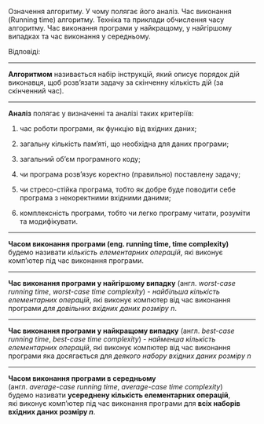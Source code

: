 Означення алгоритму. У чому полягає його аналіз. Час виконання (Running time) алгоритму. Техніка та приклади обчислення часу алгоритму. Час виконання програми у найкращому, у найгіршому випадках та час виконання у середньому.


Відповіді:

---

  __Алгоритмом__ називається набір інструкцій, який описує порядок дій виконавця, щоб розв’язати задачу за скінченну кількість дій (за скінченний час).
  
---

__Аналіз__ полягає у визначенні та аналізі таких критеріїв:

1) час роботи програми, як функцію від вхідних даних;

2) загальну кількість пам’яті, що необхідна для даних програми;

3) загальний об’єм програмного коду;

4) чи програма розв’язує коректно (правильно) поставлену задачу;

5) чи стресо-стійка програма, тобто як добре буде поводити себе програма з некоректними вхідними даними;

6) комплексність програми, тобто чи легко програму читати, розуміти та модифікувати.
---
__Часом виконання програми (eng. running time, time complexity)__ будемо
називати _кількість елементарних операцій_, які виконує комп’ютер під час
виконання програми.


---
__Час виконання програми у найгіршому випадку__ (англ. *worst-case running time*, *worst-case time complexity*)   - _найбільша кількість елементарних операцій_, які виконує компютер від час виконання програми _для довільних вхідних даних розміру n_.

---
__Час виконання програми у найкращому випадку__  (англ. *best-case running time*, *best-case time complexity*) - _найменша кількість елементарних операцій_, які виконує компютер від час виконання програми яка досягається для _деякого набору вхідних даних розміру n_

---

**Часом виконання програми в середньому**  
(англ. *average-case running time*, *average-case time complexity*)  
будемо називати **усереднену кількість елементарних операцій**,  
які виконує комп’ютер під час виконання програми для **всіх наборів вхідних даних розміру $n$**.